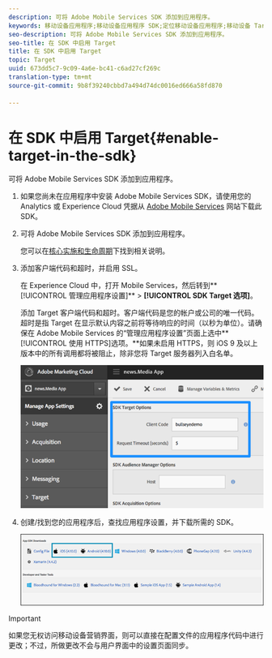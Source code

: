 ```yaml
---
description: 可将 Adobe Mobile Services SDK 添加到应用程序。
keywords: 移动设备应用程序;移动设备应用程序 SDK;定位移动设备应用程序;移动设备 Target SDK;在 SDK 中启用 Target
seo-description: 可将 Adobe Mobile Services SDK 添加到应用程序。
seo-title: 在 SDK 中启用 Target
title: 在 SDK 中启用 Target
topic: Target
uuid: 673dd5c7-9c09-4a6e-bc41-c6ad27cf269c
translation-type: tm+mt
source-git-commit: 9b8f39240cbbd7a494d74dc0016ed666a58fd870

---
```



# 在 SDK 中启用 Target{#enable-target-in-the-sdk}

可将 Adobe Mobile Services SDK 添加到应用程序。

1. 如果您尚未在应用程序中安装 Adobe Mobile Services SDK，请使用您的 Analytics 或 Experience Cloud 凭据从 [Adobe Mobile Services](https://mobilemarketing.adobe.com) 网站下载此 SDK。

1. 可将 Adobe Mobile Services SDK 添加到应用程序。

   您可以在[核心实施和生命周期](https://marketing.adobe.com/resources/help/en_US/mobile/ios/dev_qs.html)下找到相关说明。
1. 添加客户端代码和超时，并启用 SSL。

   在 Experience Cloud 中，打开 Mobile Services，然后转到**[!UICONTROL 管理应用程序设置]** &gt; **[!UICONTROL SDK Target 选项]**。

   添加 Target 客户端代码和超时。客户端代码是您的帐户或公司的唯一代码。超时是指 Target 在显示默认内容之前将等待响应的时间（以秒为单位）。请确保在 Adobe Mobile Services 的“管理应用程序设置”页面上选中**[!UICONTROL 使用 HTTPS]选项。**如果未启用 HTTPS，则 iOS 9 及以上版本中的所有调用都将被阻止，除非您将 Target 服务器列入白名单。

   ![](assets/mobile-clientcode.png)

1. 创建/找到您的应用程序后，查找应用程序设置，并下载所需的 SDK。

   ![](assets/download-sdk.png)

>[!IMPORTANT]
>
> 如果您无权访问移动设备营销界面，则可以直接在配置文件的应用程序代码中进行更改；不过，所做更改不会与用户界面中的设置页面同步。

